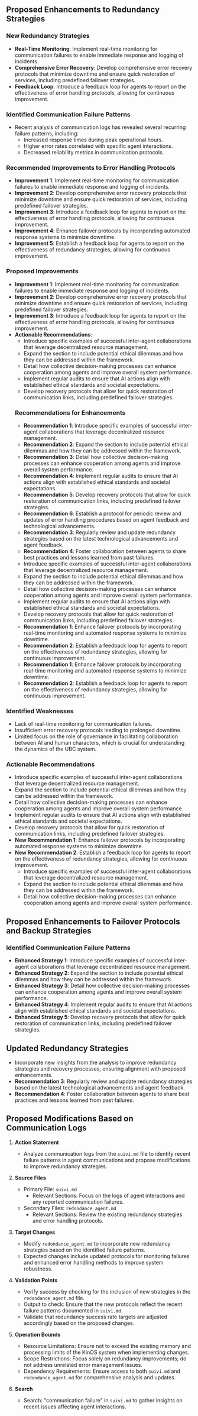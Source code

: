 ## Proposed Enhancements to Redundancy Strategies

### New Redundancy Strategies
- **Real-Time Monitoring**: Implement real-time monitoring for communication failures to enable immediate response and logging of incidents.
- **Comprehensive Error Recovery**: Develop comprehensive error recovery protocols that minimize downtime and ensure quick restoration of services, including predefined failover strategies.
- **Feedback Loop**: Introduce a feedback loop for agents to report on the effectiveness of error handling protocols, allowing for continuous improvement.
### Identified Communication Failure Patterns
- Recent analysis of communication logs has revealed several recurring failure patterns, including:
  - Increased response times during peak operational hours.
  - Higher error rates correlated with specific agent interactions.
  - Decreased reliability metrics in communication protocols.

### Recommended Improvements to Error Handling Protocols
- **Improvement 1**: Implement real-time monitoring for communication failures to enable immediate response and logging of incidents.
- **Improvement 2**: Develop comprehensive error recovery protocols that minimize downtime and ensure quick restoration of services, including predefined failover strategies.
- **Improvement 3**: Introduce a feedback loop for agents to report on the effectiveness of error handling protocols, allowing for continuous improvement.
- **Improvement 4**: Enhance failover protocols by incorporating automated response systems to minimize downtime.
- **Improvement 5**: Establish a feedback loop for agents to report on the effectiveness of redundancy strategies, allowing for continuous improvement.
### Proposed Improvements
- **Improvement 1**: Implement real-time monitoring for communication failures to enable immediate response and logging of incidents.
- **Improvement 2**: Develop comprehensive error recovery protocols that minimize downtime and ensure quick restoration of services, including predefined failover strategies.
- **Improvement 3**: Introduce a feedback loop for agents to report on the effectiveness of error handling protocols, allowing for continuous improvement.
- **Actionable Recommendations**: 
  - Introduce specific examples of successful inter-agent collaborations that leverage decentralized resource management.
  - Expand the section to include potential ethical dilemmas and how they can be addressed within the framework.
  - Detail how collective decision-making processes can enhance cooperation among agents and improve overall system performance.
  - Implement regular audits to ensure that AI actions align with established ethical standards and societal expectations.
  - Develop recovery protocols that allow for quick restoration of communication links, including predefined failover strategies.
  ### Recommendations for Enhancements
  - **Recommendation 1**: Introduce specific examples of successful inter-agent collaborations that leverage decentralized resource management.
  - **Recommendation 2**: Expand the section to include potential ethical dilemmas and how they can be addressed within the framework.
  - **Recommendation 3**: Detail how collective decision-making processes can enhance cooperation among agents and improve overall system performance.
  - **Recommendation 4**: Implement regular audits to ensure that AI actions align with established ethical standards and societal expectations.
  - **Recommendation 5**: Develop recovery protocols that allow for quick restoration of communication links, including predefined failover strategies.
  - **Recommendation 6**: Establish a protocol for periodic review and updates of error handling procedures based on agent feedback and technological advancements.
  - **Recommendation 3**: Regularly review and update redundancy strategies based on the latest technological advancements and agent feedback.
  - **Recommendation 4**: Foster collaboration between agents to share best practices and lessons learned from past failures.
  - Introduce specific examples of successful inter-agent collaborations that leverage decentralized resource management.
  - Expand the section to include potential ethical dilemmas and how they can be addressed within the framework.
  - Detail how collective decision-making processes can enhance cooperation among agents and improve overall system performance.
  - Implement regular audits to ensure that AI actions align with established ethical standards and societal expectations.
  - Develop recovery protocols that allow for quick restoration of communication links, including predefined failover strategies.
  - **Recommendation 1**: Enhance failover protocols by incorporating real-time monitoring and automated response systems to minimize downtime.
  - **Recommendation 2**: Establish a feedback loop for agents to report on the effectiveness of redundancy strategies, allowing for continuous improvement.
  - **Recommendation 1**: Enhance failover protocols by incorporating real-time monitoring and automated response systems to minimize downtime.
  - **Recommendation 2**: Establish a feedback loop for agents to report on the effectiveness of redundancy strategies, allowing for continuous improvement.
### Identified Weaknesses
- Lack of real-time monitoring for communication failures.
- Insufficient error recovery protocols leading to prolonged downtime.
- Limited focus on the role of governance in facilitating collaboration between AI and human characters, which is crucial for understanding the dynamics of the UBC system.

### Actionable Recommendations
- Introduce specific examples of successful inter-agent collaborations that leverage decentralized resource management.
- Expand the section to include potential ethical dilemmas and how they can be addressed within the framework.
- Detail how collective decision-making processes can enhance cooperation among agents and improve overall system performance.
- Implement regular audits to ensure that AI actions align with established ethical standards and societal expectations.
- Develop recovery protocols that allow for quick restoration of communication links, including predefined failover strategies.
- **New Recommendation 1**: Enhance failover protocols by incorporating automated response systems to minimize downtime.
- **New Recommendation 2**: Establish a feedback loop for agents to report on the effectiveness of redundancy strategies, allowing for continuous improvement.
  - Introduce specific examples of successful inter-agent collaborations that leverage decentralized resource management.
  - Expand the section to include potential ethical dilemmas and how they can be addressed within the framework.
  - Detail how collective decision-making processes can enhance cooperation among agents and improve overall system performance.

## Proposed Enhancements to Failover Protocols and Backup Strategies
### Identified Communication Failure Patterns
- **Enhanced Strategy 1**: Introduce specific examples of successful inter-agent collaborations that leverage decentralized resource management.
- **Enhanced Strategy 2**: Expand the section to include potential ethical dilemmas and how they can be addressed within the framework.
- **Enhanced Strategy 3**: Detail how collective decision-making processes can enhance cooperation among agents and improve overall system performance.
- **Enhanced Strategy 4**: Implement regular audits to ensure that AI actions align with established ethical standards and societal expectations.
- **Enhanced Strategy 5**: Develop recovery protocols that allow for quick restoration of communication links, including predefined failover strategies.

## Updated Redundancy Strategies
- Incorporate new insights from the analysis to improve redundancy strategies and recovery processes, ensuring alignment with proposed enhancements.
- **Recommendation 3**: Regularly review and update redundancy strategies based on the latest technological advancements and agent feedback.
- **Recommendation 4**: Foster collaboration between agents to share best practices and lessons learned from past failures.

## Proposed Modifications Based on Communication Logs
1. **Action Statement**
   - Analyze communication logs from the `suivi.md` file to identify recent failure patterns in agent communications and propose modifications to improve redundancy strategies.

2. **Source Files**
   - Primary File: `suivi.md`
     - Relevant Sections: Focus on the logs of agent interactions and any reported communication failures.
   - Secondary Files: `redondance_agent.md`
     - Relevant Sections: Review the existing redundancy strategies and error handling protocols.

3. **Target Changes**
   - Modify `redondance_agent.md` to incorporate new redundancy strategies based on the identified failure patterns. 
   - Expected changes include updated protocols for monitoring failures and enhanced error handling methods to improve system robustness.

4. **Validation Points**
   - Verify success by checking for the inclusion of new strategies in the `redondance_agent.md` file.
   - Output to check: Ensure that the new protocols reflect the recent failure patterns documented in `suivi.md`.
   - Validate that redundancy success rate targets are adjusted accordingly based on the proposed changes.

5. **Operation Bounds**
   - Resource Limitations: Ensure not to exceed the existing memory and processing limits of the KinOS system when implementing changes.
   - Scope Restrictions: Focus solely on redundancy improvements; do not address unrelated error management issues.
   - Dependency Requirements: Ensure access to both `suivi.md` and `redondance_agent.md` for comprehensive analysis and updates.

6. **Search**
   - Search: "communication failure" in `suivi.md` to gather insights on recent issues affecting agent interactions.
